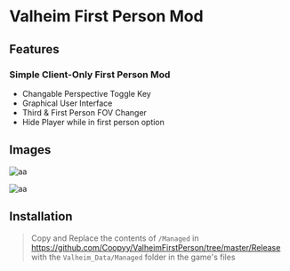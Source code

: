 # Valheim First Person Mod

## Features

### Simple Client-Only First Person Mod
* Changable Perspective Toggle Key
* Graphical User Interface
* Third & First Person FOV Changer
* Hide Player while in first person option

## Images

![aa](https://cdn.discordapp.com/attachments/747938316556697630/814232645806063636/unknown.png)

![aa](https://cdn.discordapp.com/attachments/747938316556697630/814321659506065408/unknown.png)


## Installation

> Copy and Replace the contents of `/Managed` in https://github.com/Coopyy/ValheimFirstPerson/tree/master/Release with the `Valheim_Data/Managed` folder in the game's files
